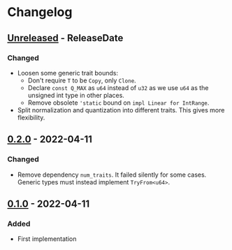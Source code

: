 # Changelog

<!-- next-header -->

## [Unreleased] - ReleaseDate
### Changed
- Loosen some generic trait bounds:
  - Don't require `T` to be `Copy`, only `Clone`.
  - Declare `const Q_MAX` as `u64` instead of `u32` as we use `u64` as the unsigned int type in other places.
  - Remove obsolete `'static` bound on `impl Linear for IntRange`.
- Split normalization and quantization into different traits. This gives more flexibility.

## [0.2.0] - 2022-04-11
### Changed
- Remove dependency `num_traits`. It failed silently for some cases. Generic types must instead implement `TryFrom<u64>`.

## [0.1.0] - 2022-04-11
### Added
- First implementation

<!-- next-url -->
[Unreleased]: https://github.com/vilcans/numquant/compare/numquant-v0.2.0...HEAD
[0.2.0]: https://github.com/vilcans/numquant/compare/v0.1.0...numquant-v0.2.0
[0.1.0]: https://github.com/vilcans/numquant/tag/v0.1.0
